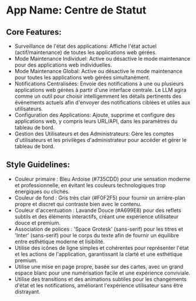 # **App Name**: Centre de Statut

## Core Features:

- Surveillance de l'état des applications: Affiche l'état actuel (actif/maintenance) de toutes les applications web gérées.
- Mode Maintenance Individuel: Active ou désactive le mode maintenance pour des applications web individuelles.
- Mode Maintenance Global: Active ou désactive le mode maintenance pour toutes les applications web gérées simultanément.
- Notifications Centralisées: Envoie des notifications à une ou plusieurs applications web gérées à partir d'une interface centrale. Le LLM agira comme un outil pour choisir intelligemment les détails pertinents des événements actuels afin d'envoyer des notifications ciblées et utiles aux utilisateurs.
- Configuration des Applications: Ajoute, supprime et configure des applications web, y compris leurs URL/API, dans les paramètres du tableau de bord.
- Gestion des Utilisateurs et des Administrateurs: Gère les comptes d'utilisateurs et les privilèges d'administrateur pour accéder et gérer le tableau de bord.

## Style Guidelines:

- Couleur primaire : Bleu Ardoise (#735CDD) pour une sensation moderne et professionnelle, en évitant les couleurs technologiques trop énergiques ou clichés.
- Couleur de fond : Gris très clair (#F0F2F5) pour fournir un arrière-plan propre et discret qui contraste bien avec le contenu.
- Couleur d'accentuation : Lavande Douce (#A699E8) pour des reflets subtils et des éléments interactifs, créant une expérience utilisateur douce et premium.
- Association de polices : 'Space Grotesk' (sans-serif) pour les titres et 'Inter' (sans-serif) pour le corps du texte afin de fournir un équilibre entre esthétique moderne et lisibilité.
- Utilise des icônes de ligne simples et cohérentes pour représenter l'état et les actions de l'application, garantissant la clarté et une esthétique premium.
- Utilise une mise en page propre, basée sur des cartes, avec un grand espace blanc pour une numérisation facile et une expérience conviviale.
- Utilise des transitions et des animations subtiles pour les changements d'état et les notifications, améliorant l'expérience utilisateur sans être distrayant.